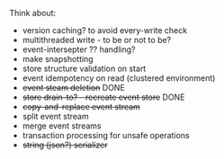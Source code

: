 Think about:
 - version caching? to avoid every-write check
 - multithreaded write - to be or not to be?
 - event-intersepter ?? handling?
 - make snapshotting
 - store structure validation on start
 - event idempotency on read (clustered environment)
 - ~~event steam deletion~~ DONE
 - ~~store drain-to? - recreate event store~~ DONE
 - ~~copy-and-replace event stream~~
 - split event stream
 - merge event streams
 - transaction processing for unsafe operations
 - ~~string (json?) serializer~~ 